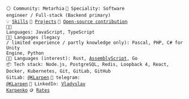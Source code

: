 <code>⚪ Community: Metarhia</code>
<code>👷 Speciality: Software engineer / Full-stack (Backend primary)</code><br>
<code>💡 [Skills](SKILLS.md)</code>
<code>🧻 [Projects](PROJECTS.md)</code>
<code>👀 [Open-source contribution](CONTRIBUTION.md)</code><br>
<code>🧑‍💻 Languages: JavaScript, TypeScript</code><br>
<code>🧑‍💻 Languages (legacy / limited experience / partly knowledge only): Pascal, PHP, C# for Unity Engine, Python</code><br>
<code>🧑‍💻 Languages (interest): Rust, [AssemblyScript](https://www.assemblyscript.org/), Go</code><br>
<code>📦 Tech stack: Node.js, PostgreSQL, Redis, Loopback 4, React, Docker, Kubernetes, Git, GitLab, GitHub</code><br>
<code>GitLab: [@KLarpen](https://gitlab.com/KLarpen)</code>
<code>💬 telegram: [@KLarpen](https://t.me/KLarpen)</code>
<code>💬 LinkedIn: [Vladyslav Karpenko](https://www.linkedin.com/in/klarpen/)</code>
<code>🪙 [Rates](RATES.md)</code>
